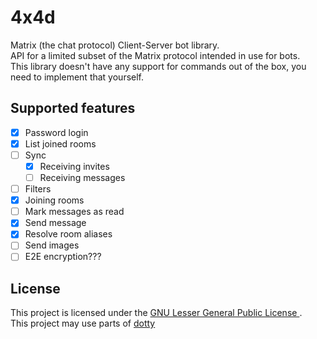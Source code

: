 # 4x4d
Matrix (the chat protocol) Client-Server bot library.  
API for a limited subset of the Matrix protocol intended in use for bots.  
This library doesn't have any support for commands out of the box, you need to implement that yourself.  

## Supported features
- [x] Password login  
- [x] List joined rooms  
- [ ] Sync  
	- [x] Receiving invites  
	- [ ] Receiving messages
- [ ] Filters  
- [x] Joining rooms  
- [ ] Mark messages as read  
- [x] Send message  
- [x] Resolve room aliases
- [ ] Send images  
- [ ] E2E encryption???  

## License
This project is licensed under the [GNU Lesser General Public License
](https://www.gnu.org/licenses/lgpl-3.0.en.html).  
This project may use parts of [dotty](https://github.com/rinfz/dotty)